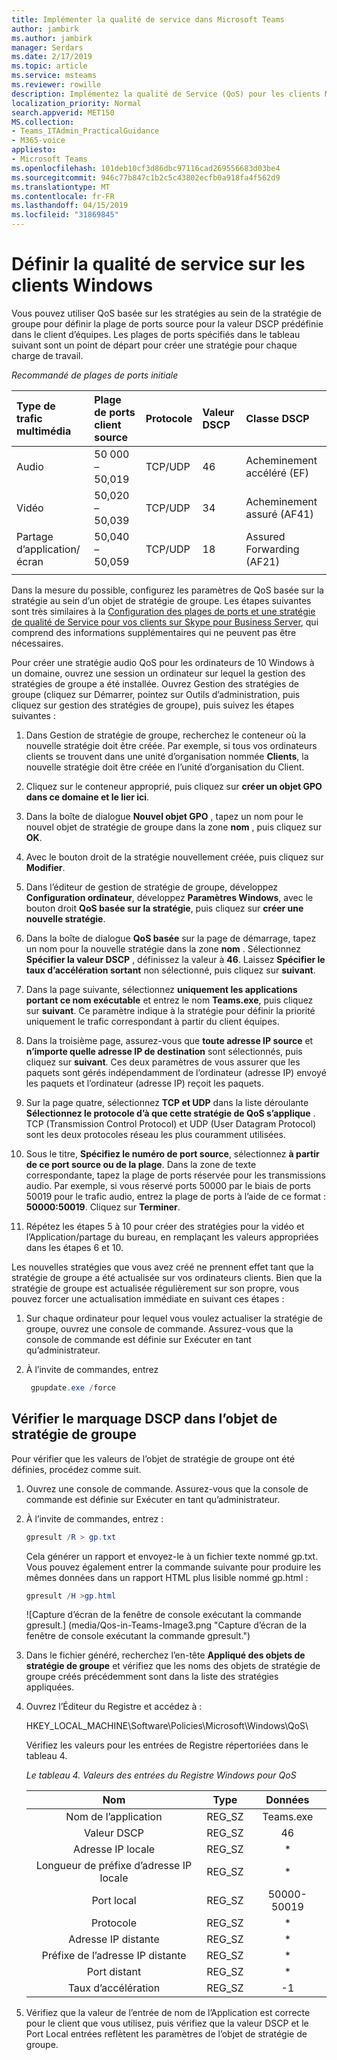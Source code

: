 ```yaml
---
title: Implémenter la qualité de service dans Microsoft Teams
author: jambirk
ms.author: jambirk
manager: Serdars
ms.date: 2/17/2019
ms.topic: article
ms.service: msteams
ms.reviewer: rowille
description: Implémentez la qualité de Service (QoS) pour les clients Microsoft Teams.
localization_priority: Normal
search.appverid: MET150
MS.collection:
- Teams_ITAdmin_PracticalGuidance
- M365-voice
appliesto:
- Microsoft Teams
ms.openlocfilehash: 101deb10cf3d86dbc97116cad269556683d03be4
ms.sourcegitcommit: 946c77b847c1b2c5c43802ecfb0a918fa4f562d9
ms.translationtype: MT
ms.contentlocale: fr-FR
ms.lasthandoff: 04/15/2019
ms.locfileid: "31869845"
---
```

# <a name="set-qos-on-windows-clients"></a>Définir la qualité de service sur les clients Windows

Vous pouvez utiliser QoS basée sur les stratégies au sein de la stratégie de groupe pour définir la plage de ports source pour la valeur DSCP prédéfinie dans le client d’équipes. Les plages de ports spécifiés dans le tableau suivant sont un point de départ pour créer une stratégie pour chaque charge de travail.

_Recommandé de plages de ports initiale_

Type de trafic multimédia| Plage de ports client source |Protocole|Valeur DSCP|Classe DSCP|
|:--- |:--- |:--- |:--- |:--- |
|Audio| 50 000 – 50,019|TCP/UDP|46|Acheminement accéléré (EF)|
|Vidéo| 50,020 – 50,039|TCP/UDP|34|Acheminement assuré (AF41)|
|Partage d’application/écran| 50,040 – 50,059|TCP/UDP|18|Assured Forwarding (AF21)|
| | | | |

Dans la mesure du possible, configurez les paramètres de QoS basée sur la stratégie au sein d’un objet de stratégie de groupe. Les étapes suivantes sont très similaires à la [Configuration des plages de ports et une stratégie de qualité de Service pour vos clients sur Skype pour Business Server](https://docs.microsoft.com/SkypeForBusiness/manage/network-management/qos/configuring-port-ranges-for-your-skype-clients#configure-quality-of-service-policies-for-clients-running-on-windows-10), qui comprend des informations supplémentaires qui ne peuvent pas être nécessaires.

Pour créer une stratégie audio QoS pour les ordinateurs de 10 Windows à un domaine, ouvrez une session un ordinateur sur lequel la gestion des stratégies de groupe a été installée. Ouvrez Gestion des stratégies de groupe (cliquez sur Démarrer, pointez sur Outils d’administration, puis cliquez sur gestion des stratégies de groupe), puis suivez les étapes suivantes :

1. Dans Gestion de stratégie de groupe, recherchez le conteneur où la nouvelle stratégie doit être créée. Par exemple, si tous vos ordinateurs clients se trouvent dans une unité d’organisation nommée **Clients**, la nouvelle stratégie doit être créée en l’unité d’organisation du Client.

2. Cliquez sur le conteneur approprié, puis cliquez sur **créer un objet GPO dans ce domaine et le lier ici**.

3. Dans la boîte de dialogue **Nouvel objet GPO** , tapez un nom pour le nouvel objet de stratégie de groupe dans la zone **nom** , puis cliquez sur **OK**.

4. Avec le bouton droit de la stratégie nouvellement créée, puis cliquez sur **Modifier**.

5. Dans l’éditeur de gestion de stratégie de groupe, développez **Configuration ordinateur**, développez **Paramètres Windows**, avec le bouton droit **QoS basée sur la stratégie**, puis cliquez sur **créer une nouvelle stratégie**.

6. Dans la boîte de dialogue **QoS basée** sur la page de démarrage, tapez un nom pour la nouvelle stratégie dans la zone **nom** . Sélectionnez **Spécifier la valeur DSCP** , définissez la valeur à **46**. Laissez **Spécifier le taux d’accélération sortant** non sélectionné, puis cliquez sur **suivant**.

7. Dans la page suivante, sélectionnez **uniquement les applications portant ce nom exécutable** et entrez le nom **Teams.exe**, puis cliquez sur **suivant**. Ce paramètre indique à la stratégie pour définir la priorité uniquement le trafic correspondant à partir du client équipes.

8. Dans la troisième page, assurez-vous que **toute adresse IP source** et **n’importe quelle adresse IP de destination** sont sélectionnés, puis cliquez sur **suivant**. Ces deux paramètres de vous assurer que les paquets sont gérés indépendamment de l’ordinateur (adresse IP) envoyé les paquets et l’ordinateur (adresse IP) reçoit les paquets.

9. Sur la page quatre, sélectionnez **TCP et UDP** dans la liste déroulante **Sélectionnez le protocole d’à que cette stratégie de QoS s’applique** . TCP (Transmission Control Protocol) et UDP (User Datagram Protocol) sont les deux protocoles réseau les plus couramment utilisées.

10. Sous le titre, **Spécifiez le numéro de port source**, sélectionnez **à partir de ce port source ou de la plage**. Dans la zone de texte correspondante, tapez la plage de ports réservée pour les transmissions audio. Par exemple, si vous réservé ports 50000 par le biais de ports 50019 pour le trafic audio, entrez la plage de ports à l’aide de ce format : **50000:50019**. Cliquez sur **Terminer**.

11. Répétez les étapes 5 à 10 pour créer des stratégies pour la vidéo et l’Application/partage du bureau, en remplaçant les valeurs appropriées dans les étapes 6 et 10.

Les nouvelles stratégies que vous avez créé ne prennent effet tant que la stratégie de groupe a été actualisée sur vos ordinateurs clients. Bien que la stratégie de groupe est actualisée régulièrement sur son propre, vous pouvez forcer une actualisation immédiate en suivant ces étapes :

1. Sur chaque ordinateur pour lequel vous voulez actualiser la stratégie de groupe, ouvrez une console de commande. Assurez-vous que la console de commande est définie sur Exécuter en tant qu’administrateur.

2. À l’invite de commandes, entrez

   ``` powershell
    gpupdate.exe /force
   ```

## <a name="verify-dscp-markings-in-the-group-policy-object"></a>Vérifier le marquage DSCP dans l’objet de stratégie de groupe

Pour vérifier que les valeurs de l’objet de stratégie de groupe ont été définies, procédez comme suit.

1. Ouvrez une console de commande. Assurez-vous que la console de commande est définie sur Exécuter en tant qu’administrateur.

2. À l’invite de commandes, entrez :

   ``` powershell
   gpresult /R > gp.txt
   ```

   Cela générer un rapport et envoyez-le à un fichier texte nommé gp.txt. Vous pouvez également entrer la commande suivante pour produire les mêmes données dans un rapport HTML plus lisible nommé gp.html :

   ``` powershell
   gpresult /H >gp.html
   ```

   ![Capture d’écran de la fenêtre de console exécutant la commande gpresult.] (media/Qos-in-Teams-Image3.png "Capture d’écran de la fenêtre de console exécutant la commande gpresult.")

3. Dans le fichier généré, recherchez l’en-tête **Appliqué des objets de stratégie de groupe** et vérifiez que les noms des objets de stratégie de groupe créés précédemment sont dans la liste des stratégies appliquées.

4. Ouvrez l’Éditeur du Registre et accédez à :

   HKEY_LOCAL_MACHINE\Software\Policies\Microsoft\Windows\QoS\

   Vérifiez les valeurs pour les entrées de Registre répertoriées dans le tableau 4.

   _Le tableau 4. Valeurs des entrées du Registre Windows pour QoS_

   |          Nom          |  Type  |    Données     |
   |         :---:          |:---:   |    :---:    |
   |    Nom de l’application    | REG_SZ |  Teams.exe  |
   |       Valeur DSCP       | REG_SZ |     46      |
   |        Adresse IP locale        | REG_SZ |     \*      |
   | Longueur de préfixe d’adresse IP locale | REG_SZ |     \*      |
   |       Port local       | REG_SZ | 50000-50019 |
   |        Protocole        | REG_SZ |     \*      |
   |       Adresse IP distante        | REG_SZ |     \*      |
   |    Préfixe de l’adresse IP distante    | REG_SZ |     \*      |
   |      Port distant       | REG_SZ |     \*      |
   |     Taux d’accélération      | REG_SZ |     -1      |

5. Vérifiez que la valeur de l’entrée de nom de l’Application est correcte pour le client que vous utilisez, puis vérifiez que la valeur DSCP et le Port Local entrées reflètent les paramètres de l’objet de stratégie de groupe.
